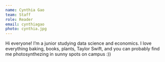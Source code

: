 ```yaml
---
name: Cynthia Gao
team: Staff
role: Reader
email: cynthiagao
photo: cynthia.jpg
---
```


Hi everyone! I’m a junior studying data science and economics. I love everything baking, books, plants, Taylor Swift, and you can probably find me photosynthezing in sunny spots on campus :))